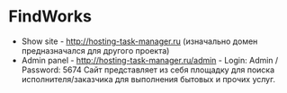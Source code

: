 # FindWorks
- Show site - http://hosting-task-manager.ru (изначально домен предназначался для другого проекта)
- Admin panel - http://hosting-task-manager.ru/admin - Login: Admin / Password: 5674
Сайт представляет из себя площадку для поиска исполнителя/заказчика для выполнения бытовых и прочих услуг.
